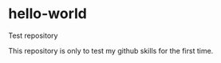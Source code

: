 # hello-world
Test repository

This repository is only to test my github skills for the first time.
